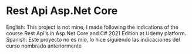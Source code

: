 # Rest Api Asp.Net Core

English: 
This project is not mine, I made following the indications of the course Rest Api's in Asp.Net Core and C# 2021 Edition at Udemy platform.
Spanish:
Este proyecto no es mío, lo hice siguiendo las indicaciones del curso nombrado anteriormente